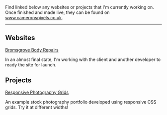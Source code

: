 Find linked below any websites or projects that I'm currently working on. Once finished and made live, they can be found on www.cameronspixels.co.uk.

---

## Websites
[Bromsgrove Body Repairs](https://cameronspixels.github.io/BBR)

In an almost final state, I'm working with the client and another developer to ready the site for launch.

## Projects
[Responsive Photography Grids](https://cameronspixels.github.io/photo--grids)

An example stock photography portfolio developed using responsive CSS grids. Try it at different widths!
